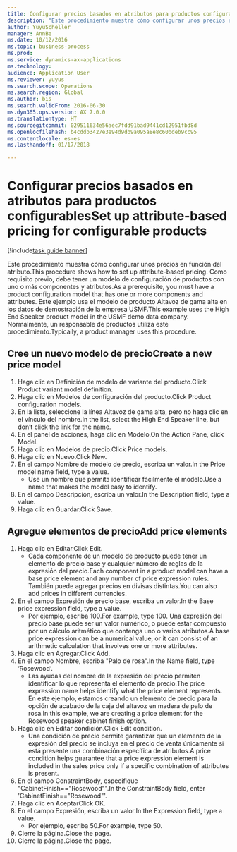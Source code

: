 ```yaml
--- 
title: Configurar precios basados en atributos para productos configurables
description: "Este procedimiento muestra cómo configurar unos precios en función del atributo."
author: YuyuScheller
manager: AnnBe
ms.date: 10/12/2016
ms.topic: business-process
ms.prod: 
ms.service: dynamics-ax-applications
ms.technology: 
audience: Application User
ms.reviewer: yuyus
ms.search.scope: Operations
ms.search.region: Global
ms.author: bis
ms.search.validFrom: 2016-06-30
ms.dyn365.ops.version: AX 7.0.0
ms.translationtype: HT
ms.sourcegitcommit: 029511634e56aec7fdd91bad9441cd12951fbd8d
ms.openlocfilehash: b4cddb3427e3e94d9db9a095a8e8c60bdeb9cc95
ms.contentlocale: es-es
ms.lasthandoff: 01/17/2018

---
```

# <a name="set-up-attribute-based-pricing-for-configurable-products"></a><span data-ttu-id="152f9-103">Configurar precios basados en atributos para productos configurables</span><span class="sxs-lookup"><span data-stu-id="152f9-103">Set up attribute-based pricing for configurable products</span></span>

[!include[task guide banner](../../includes/task-guide-banner.md)]

<span data-ttu-id="152f9-104">Este procedimiento muestra cómo configurar unos precios en función del atributo.</span><span class="sxs-lookup"><span data-stu-id="152f9-104">This procedure shows how to set up attribute-based pricing.</span></span> <span data-ttu-id="152f9-105">Como requisito previo, debe tener un modelo de configuración de productos con uno o más componentes y atributos.</span><span class="sxs-lookup"><span data-stu-id="152f9-105">As a prerequisite, you must have a product configuration model that has one or more components and attributes.</span></span> <span data-ttu-id="152f9-106">Este ejemplo usa el modelo de producto Altavoz de gama alta en los datos de demostración de la empresa USMF.</span><span class="sxs-lookup"><span data-stu-id="152f9-106">This example uses the High End Speaker product model in the USMF demo data company.</span></span> <span data-ttu-id="152f9-107">Normalmente, un responsable de productos utiliza este procedimiento.</span><span class="sxs-lookup"><span data-stu-id="152f9-107">Typically, a product manager uses this procedure.</span></span>


## <a name="create-a-new-price-model"></a><span data-ttu-id="152f9-108">Cree un nuevo modelo de precio</span><span class="sxs-lookup"><span data-stu-id="152f9-108">Create a new price model</span></span>
1. <span data-ttu-id="152f9-109">Haga clic en Definición de modelo de variante del producto.</span><span class="sxs-lookup"><span data-stu-id="152f9-109">Click Product variant model definition.</span></span>
2. <span data-ttu-id="152f9-110">Haga clic en Modelos de configuración del producto.</span><span class="sxs-lookup"><span data-stu-id="152f9-110">Click Product configuration models.</span></span>
3. <span data-ttu-id="152f9-111">En la lista, seleccione la línea Altavoz de gama alta, pero no haga clic en el vínculo del nombre.</span><span class="sxs-lookup"><span data-stu-id="152f9-111">In the list, select the High End Speaker line, but don’t click the link for the name.</span></span>
4. <span data-ttu-id="152f9-112">En el panel de acciones, haga clic en Modelo.</span><span class="sxs-lookup"><span data-stu-id="152f9-112">On the Action Pane, click Model.</span></span>
5. <span data-ttu-id="152f9-113">Haga clic en Modelos de precio.</span><span class="sxs-lookup"><span data-stu-id="152f9-113">Click Price models.</span></span>
6. <span data-ttu-id="152f9-114">Haga clic en Nuevo.</span><span class="sxs-lookup"><span data-stu-id="152f9-114">Click New.</span></span>
7. <span data-ttu-id="152f9-115">En el campo Nombre de modelo de precio, escriba un valor.</span><span class="sxs-lookup"><span data-stu-id="152f9-115">In the Price model name field, type a value.</span></span>
    * <span data-ttu-id="152f9-116">Use un nombre que permita identificar fácilmente el modelo.</span><span class="sxs-lookup"><span data-stu-id="152f9-116">Use a name that makes the model easy to identify.</span></span>  
8. <span data-ttu-id="152f9-117">En el campo Descripción, escriba un valor.</span><span class="sxs-lookup"><span data-stu-id="152f9-117">In the Description field, type a value.</span></span>
9. <span data-ttu-id="152f9-118">Haga clic en Guardar.</span><span class="sxs-lookup"><span data-stu-id="152f9-118">Click Save.</span></span>

## <a name="add-price-elements"></a><span data-ttu-id="152f9-119">Agregue elementos de precio</span><span class="sxs-lookup"><span data-stu-id="152f9-119">Add price elements</span></span>
1. <span data-ttu-id="152f9-120">Haga clic en Editar.</span><span class="sxs-lookup"><span data-stu-id="152f9-120">Click Edit.</span></span>
    * <span data-ttu-id="152f9-121">Cada componente de un modelo de producto puede tener un elemento de precio base y cualquier número de reglas de la expresión del precio.</span><span class="sxs-lookup"><span data-stu-id="152f9-121">Each component in a product model can have a base price element and any number of price expression rules.</span></span> <span data-ttu-id="152f9-122">También puede agregar precios en divisas distintas.</span><span class="sxs-lookup"><span data-stu-id="152f9-122">You can also add prices in different currencies.</span></span>  
2. <span data-ttu-id="152f9-123">En el campo Expresión de precio base, escriba un valor.</span><span class="sxs-lookup"><span data-stu-id="152f9-123">In the Base price expression field, type a value.</span></span>
    * <span data-ttu-id="152f9-124">Por ejemplo, escriba 100.</span><span class="sxs-lookup"><span data-stu-id="152f9-124">For example, type 100.</span></span>   <span data-ttu-id="152f9-125">Una expresión del precio base puede ser un valor numérico, o puede estar compuesto por un cálculo aritmético que contenga uno o varios atributos.</span><span class="sxs-lookup"><span data-stu-id="152f9-125">A base price expression can be a numerical value, or it can consist of an arithmetic calculation that involves one or more attributes.</span></span>  
3. <span data-ttu-id="152f9-126">Haga clic en Agregar.</span><span class="sxs-lookup"><span data-stu-id="152f9-126">Click Add.</span></span>
4. <span data-ttu-id="152f9-127">En el campo Nombre, escriba "Palo de rosa".</span><span class="sxs-lookup"><span data-stu-id="152f9-127">In the Name field, type ‘Rosewood’.</span></span>
    * <span data-ttu-id="152f9-128">Las ayudas del nombre de la expresión del precio permiten identificar lo que representa el elemento de precio.</span><span class="sxs-lookup"><span data-stu-id="152f9-128">The price expression name helps identify what the price element represents.</span></span> <span data-ttu-id="152f9-129">En este ejemplo, estamos creando un elemento de precio para la opción de acabado de la caja del altavoz en madera de palo de rosa.</span><span class="sxs-lookup"><span data-stu-id="152f9-129">In this example, we are creating a price element for the Rosewood speaker cabinet finish option.</span></span>  
5. <span data-ttu-id="152f9-130">Haga clic en Editar condición.</span><span class="sxs-lookup"><span data-stu-id="152f9-130">Click Edit condition.</span></span>
    * <span data-ttu-id="152f9-131">Una condición de precio permite garantizar que un elemento de la expresión del precio se incluya en el precio de venta únicamente si está presente una combinación específica de atributos.</span><span class="sxs-lookup"><span data-stu-id="152f9-131">A price condition helps guarantee that a price expression element is included in the sales price only if a specific combination of attributes is present.</span></span>  
6. <span data-ttu-id="152f9-132">En el campo ConstraintBody, especifique "CabinetFinish=="Rosewood"".</span><span class="sxs-lookup"><span data-stu-id="152f9-132">In the ConstraintBody field, enter 'CabinetFinish=="Rosewood"'.</span></span>
7. <span data-ttu-id="152f9-133">Haga clic en Aceptar</span><span class="sxs-lookup"><span data-stu-id="152f9-133">Click OK.</span></span>
8. <span data-ttu-id="152f9-134">En el campo Expresión, escriba un valor.</span><span class="sxs-lookup"><span data-stu-id="152f9-134">In the Expression field, type a value.</span></span>
    * <span data-ttu-id="152f9-135">Por ejemplo, escriba 50.</span><span class="sxs-lookup"><span data-stu-id="152f9-135">For example, type 50.</span></span>  
9. <span data-ttu-id="152f9-136">Cierre la página.</span><span class="sxs-lookup"><span data-stu-id="152f9-136">Close the page.</span></span>
10. <span data-ttu-id="152f9-137">Cierre la página.</span><span class="sxs-lookup"><span data-stu-id="152f9-137">Close the page.</span></span>



